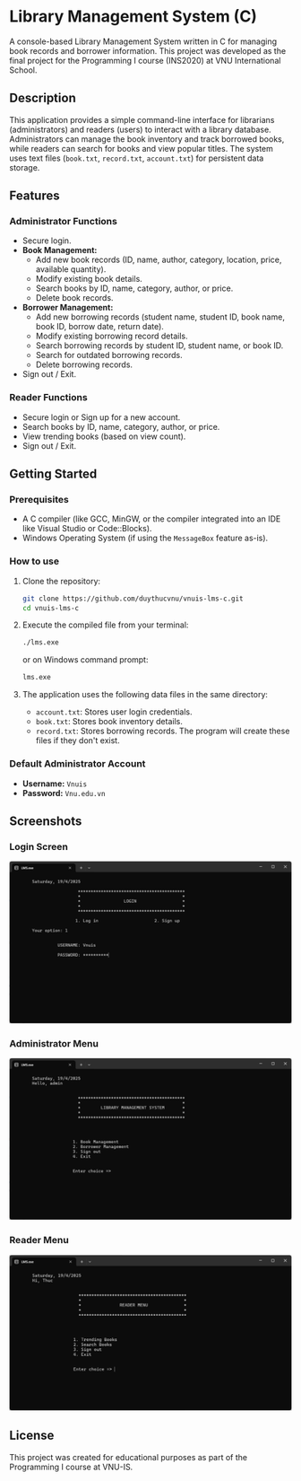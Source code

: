 # Library Management System (C)

A console-based Library Management System written in C for managing book records and borrower information. This project was developed as the final project for the Programming I course (INS2020) at VNU International School.

## Description

This application provides a simple command-line interface for librarians (administrators) and readers (users) to interact with a library database. Administrators can manage the book inventory and track borrowed books, while readers can search for books and view popular titles. The system uses text files (`book.txt`, `record.txt`, `account.txt`) for persistent data storage.

## Features

### Administrator Functions
*   Secure login.
*   **Book Management:**
    *   Add new book records (ID, name, author, category, location, price, available quantity).
    *   Modify existing book details.
    *   Search books by ID, name, category, author, or price.
    *   Delete book records.
*   **Borrower Management:**
    *   Add new borrowing records (student name, student ID, book name, book ID, borrow date, return date).
    *   Modify existing borrowing record details.
    *   Search borrowing records by student ID, student name, or book ID.
    *   Search for outdated borrowing records.
    *   Delete borrowing records.
*   Sign out / Exit.

### Reader Functions
*   Secure login or Sign up for a new account.
*   Search books by ID, name, category, author, or price.
*   View trending books (based on view count).
*   Sign out / Exit.

## Getting Started

### Prerequisites
*   A C compiler (like GCC, MinGW, or the compiler integrated into an IDE like Visual Studio or Code::Blocks).
*   Windows Operating System (if using the `MessageBox` feature as-is).

### How to use
1.  Clone the repository:
    ```bash
    git clone https://github.com/duythucvnu/vnuis-lms-c.git
    cd vnuis-lms-c
    ```

2.  Execute the compiled file from your terminal:
    ```bash
    ./lms.exe
    ```
    or on Windows command prompt:
    ```cmd
    lms.exe
    ```
3.  The application uses the following data files in the same directory:
    *   `account.txt`: Stores user login credentials.
    *   `book.txt`: Stores book inventory details.
    *   `record.txt`: Stores borrowing records.
    The program will create these files if they don't exist.

### Default Administrator Account
*   **Username:** `Vnuis`
*   **Password:** `Vnu.edu.vn`

## Screenshots


### Login Screen
![Login Screen](login.png)

### Administrator Menu
![Admin Menu](admin.png)

### Reader Menu
![Reader Menu](reader.png)

## License

This project was created for educational purposes as part of the Programming I course at VNU-IS.
